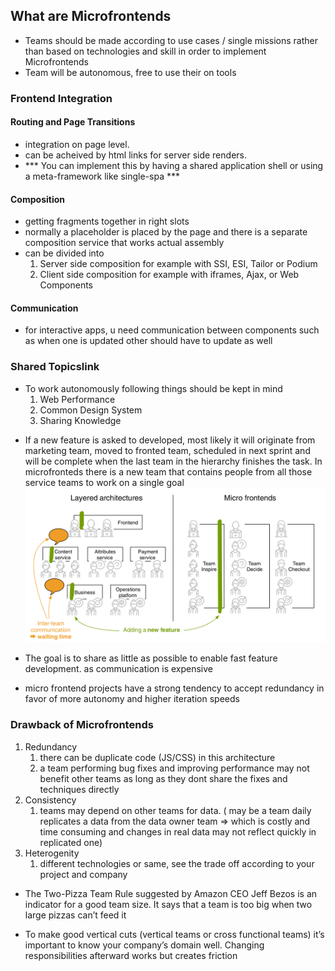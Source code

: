 ## What are Microfrontends

- Teams should be made according to use cases / single missions rather than based on technologies and skill in order to implement Microfrontends
- Team will be autonomous, free to use their on tools

### Frontend Integration

#### Routing and Page Transitions
- integration on page level. 
- can be acheived by html links for server side renders.
- *** You can implement this by having a shared application shell or
using a meta-framework like single-spa ***

#### Composition
- getting fragments together in right slots
- normally a placeholder is placed by the page and there is a separate composition service that works actual assembly
- can be divided into
  1. Server side composition for example with SSI, ESI, Tailor or Podium
  2. Client side composition for example with iframes, Ajax, or Web Components

#### Communication
- for interactive apps, u need communication between components such as when one is updated other should have to update as well

### Shared Topicslink
- To work autonomously following things should be kept in mind
  1. Web Performance
  2. Common Design System
  3. Sharing Knowledge

* If a new feature is asked to developed, most likely it will originate from marketing team, moved to fronted team, scheduled in next sprint and will be complete when the last team in the hierarchy finishes the task. In microfronteds there is a new team that contains people from all those service teams to work on a single goal
![Layered vs Microfrontends](layered-vs-microfrontends.png)

* The goal is to share as little as possible to enable fast feature development. as communication is expensive
* micro frontend projects have a strong tendency to accept redundancy in
favor of more autonomy and higher iteration speeds

### Drawback of Microfrontends
1. Redundancy
   1. there can be duplicate code (JS/CSS) in this architecture
   2. a team performing bug fixes and improving performance may not benefit other teams as long as they dont share the fixes and techniques directly
2. Consistency
   1. teams may depend on other teams for data. ( may be a team daily replicates a data from the data owner team => which is costly and time consuming and changes in real data may not reflect quickly in replicated one)
3. Heterogenity
   1. different technologies or same, see the trade off according to your project and company
   
* The Two-Pizza Team Rule suggested by Amazon CEO Jeff Bezos is an indicator for a good team size. It says that a team is too big when two large pizzas can’t feed it

* To make good vertical cuts (vertical teams or cross functional teams) it’s important to know your company’s domain well. Changing responsibilities afterward works but creates friction